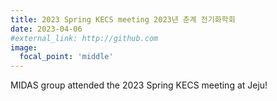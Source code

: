 ```yaml
---
title: 2023 Spring KECS meeting 2023년 춘계 전기화학회
date: 2023-04-06
#external_link: http://github.com
image:
  focal_point: 'middle'
---
```

MIDAS group attended the 2023 Spring KECS meeting at Jeju!

<!--more-->
